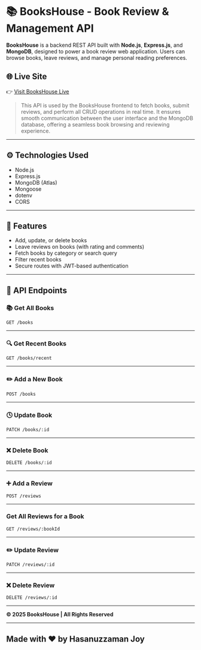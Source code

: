 # 📚 BooksHouse - Book Review & Management API
**BooksHouse** is a backend REST API built with **Node.js**, **Express.js**, and **MongoDB**, designed to power a book review web application. Users can browse books, leave reviews, and manage personal reading preferences.

## 🌐 Live Site
👉 [Visit BooksHouse Live](https://bookshouse-b97b1.web.app/)

> This API is used by the BooksHouse frontend to fetch books, submit reviews, and perform all CRUD operations in real time. It ensures smooth communication between the user interface and the MongoDB database, offering a seamless book browsing and reviewing experience.

---

## ⚙️ Technologies Used
- Node.js
- Express.js
- MongoDB (Atlas)
- Mongoose
- dotenv
- CORS

---

## 🚀 Features
- Add, update, or delete books
- Leave reviews on books (with rating and comments)
- Fetch books by category or search query
- Filter recent books
- Secure routes with JWT-based authentication

---

## 📂 API Endpoints

### 📚 Get All Books
```http
GET /books
```

---

### 🔍 Get Recent Books
```http
GET /books/recent
```

---

### ✏️ Add a New Book
```http
POST /books
```

---

### 🕓 Update Book
```http
PATCH /books/:id
```

---

### ❌ Delete Book
```http
DELETE /books/:id
```

---

### ➕ Add a Review
```http
POST /reviews
```

---

###  Get All Reviews for a Book
```http
GET /reviews/:bookId
```

---

### ✏️ Update Review
```http
PATCH /reviews/:id
```

---

### ❌ Delete Review
```http
DELETE /reviews/:id
```

---

**© 2025 BooksHouse | All Rights Reserved**

---

## Made with ❤️ by Hasanuzzaman Joy
